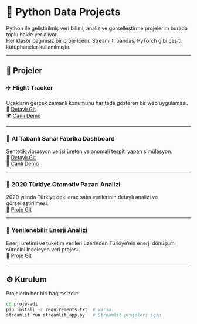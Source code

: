 # 🧠 Python Data Projects

Python ile geliştirilmiş veri bilimi, analiz ve görselleştirme projelerim burada toplu halde yer alıyor.  
Her klasör bağımsız bir proje içerir. Streamlit, pandas, PyTorch gibi çeşitli kütüphaneler kullanılmıştır.

---

## 📂 Projeler

### ✈️ Flight Tracker
Uçakların gerçek zamanlı konumunu haritada gösteren bir web uygulaması.  
🔗 [Detaylı Git](./flight-tracker)  
🌍 [Canlı Demo](https://flight-tracker-amsgn7wuwjjhs2n4ofrd23.streamlit.app)

---

### 🤖 AI Tabanlı Sanal Fabrika Dashboard
Sentetik vibrasyon verisi üreten ve anomali tespiti yapan simülasyon.  
🔗 [Detaylı Git](./SyntheticData+AI)  
🧪 [Canlı Demo](https://python-data-projects-4k6rgpquqe2jynjngz4qdb.streamlit.app)

---

### 🚗 2020 Türkiye Otomotiv Pazarı Analizi
2020 yılında Türkiye’deki araç satış verilerinin detaylı analizi ve görselleştirilmesi.  
🔗 [Proje Git](./2020-turkey-car-market)

---

### 🌱 Yenilenebilir Enerji Analizi
Enerji üretimi ve tüketim verileri üzerinden Türkiye’nin enerji dönüşüm sürecini inceleyen veri projesi.  
🔗 [Proje Git](./renewable-energy-analyzing)

---

## ⚙️ Kurulum

Projelerin her biri bağımsızdır:

```bash
cd proje-adi
pip install -r requirements.txt  # varsa
streamlit run streamlit_app.py   # Streamlit projeleri için
